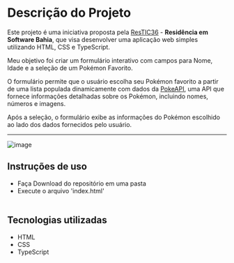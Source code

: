 # Descrição do Projeto
Este projeto é uma iniciativa proposta pela [ResTIC36](https://www.restic36.cepedi.org.br/index.html) - **Residência em Software Bahia**, que visa desenvolver uma aplicação web simples utilizando HTML, CSS e TypeScript.

Meu objetivo foi criar um formulário interativo com campos para Nome, Idade e a seleção de um Pokémon Favorito.

O formulário permite que o usuário escolha seu Pokémon favorito a partir de uma lista populada dinamicamente com dados da [PokeAPI](https://pokeapi.co), uma API que fornece informações detalhadas sobre os Pokémon, incluindo nomes, números e imagens. 

Após a seleção, o formulário exibe as informações do Pokémon escolhido ao lado dos dados fornecidos pelo usuário.

---
![image](https://github.com/user-attachments/assets/4a9691b1-b503-4a7a-a940-73c7a5fe4fd3)




## Instruções de uso

 - Faça Download do repositório em uma pasta
 - Execute o arquivo 'index.html'
 <br><br>
 

## Tecnologias utilizadas

 - HTML
 - CSS
 - TypeScript
